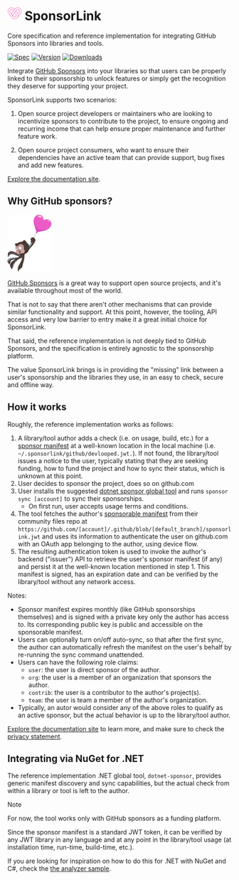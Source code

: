 # ![](https://github.com/devlooped/SponsorLink/raw/main/assets/img/sponsorlink-32.png) SponsorLink 

Core specification and reference implementation for integrating GitHub Sponsors into 
libraries and tools.

[![Spec](https://img.shields.io/github/v/release/devlooped/SponsorLink?include_prereleases&sort=semver&display_name=tag&label=spec&labelColor=EA4AAA&color=black)](https://www.devlooped.com/SponsorLink/spec.html)
[![Version](https://img.shields.io/nuget/v/dotnet-sponsor.svg?color=royalblue)](https://www.nuget.org/packages/dotnet-sponsor) 
[![Downloads](https://img.shields.io/nuget/dt/dotnet-sponsor.svg?color=green)](https://www.nuget.org/packages/dotnet-sponsor) 

Integrate [GitHub Sponsors](https://github.com/sponsors) into your libraries so that 
users can be properly linked to their sponsorship to unlock features or simply get 
the recognition they deserve for supporting your project. 

SponsorLink supports two scenarios:

1. Open source project developers or maintainers who are looking to incentivize 
   sponsors to contribute to the project, to ensure ongoing and recurring income 
   that can help ensure proper maintenance and further feature work.

2. Open source project consumers, who want to ensure their dependencies have 
   an active team that can provide support, bug fixes and add new features.

[Explore the documentation site](https://www.devlooped.com/SponsorLink).

## Why GitHub sponsors?

![Octocat lifted by a sponsors heart-shaped globe](/assets/img/sponsors-mona.png)

[GitHub Sponsors](https://github.com/sponsors/) is a great way to support open 
source projects, and it's available throughout most of the world. 

That is not to say that there aren't other mechanisms that can provide similar 
functionality and support. At this point, however, the tooling, API access and 
very low barrier to entry make it a great initial choice for SponsorLink.

That said, the reference implementation is not deeply tied to GitHub Sponsors, 
and the specification is entirely agnostic to the sponsorship platform. 

The value SponsorLink brings is in providing the "missing" link between a user's 
sponsorship and the libraries they use, in an easy to check, secure and offline 
way.

<!-- #package -->
## How it works

Roughly, the reference implementation works as follows:

1. A library/tool author adds a check (i.e. on usage, build, etc.) for a 
   [sponsor manifest](https://www.devlooped.com/SponsorLink/spec.html#sponsor-manifest) 
   at a well-known location in the local machine (i.e. `~/.sponsorlink/github/devlooped.jwt.`). If not found, the library/tool issues a notice to the user, typically stating 
   that they are seeking funding, how to fund the project and how to sync their status, 
   which is unknown at this point.
2. User decides to sponsor the project, does so on github.com
3. User installs the suggested [dotnet sponsor global tool](https://www.nuget.org/packages/dotnet-sponsor) and runs `sponsor sync [account]` to sync their sponsorships.
   * On first run, user accepts usage terms and conditions.
4. The tool fetches the author's [sponsorable manifest](https://www.devlooped.com/SponsorLink/spec.html#sponsorable-manifest) from their community files repo 
   at `https://github.com/[account]/.github/blob/[default_branch]/sponsorlink.jwt` and 
   uses its information to authenticate the user on github.com with an OAuth app belonging 
   to the author, using device flow.
5. The resulting authentication token is used to invoke the author's backend ("issuer") 
   API to retrieve the user's sponsor manifest (if any) and persist it at the well-known location 
   mentioned in step 1. This manifest is signed, has an expiration date and can be 
   verified by the library/tool without any network access.

Notes:
* Sponsor manifest expires monthly (like GitHub sponsorships themselves) and is signed 
   with a private key only the author has access to. Its corresponding public key is 
   public and accessible on the sponsorable manifest.
* Users can optionally turn on/off auto-sync, so that after the first sync, the author can 
   automatically refresh the manifest on the user's behalf by re-running the sync command 
   unattended.
* Users can have the following role claims:
   * `user`: the user is direct sponsor of the author.
   * `org`: the user is a member of an organization that sponsors the author.
   * `contrib`: the user is a contributor to the author's project(s).
   * `team`: the user is team a member of the author's organization.
* Typically, an autor would consider any of the above roles to qualify as an active 
   sponsor, but the actual behavior is up to the library/tool author.

[Explore the documentation site](https://www.devlooped.com/SponsorLink) to learn more, 
and make sure to check the [privacy statement](https://www.devlooped.com/SponsorLink/privacy.html).

## Integrating via NuGet for .NET

The reference implementation .NET global tool, `dotnet-sponsor`, provides generic 
manifest discovery and sync capabilities, but the actual check from within a library 
or tool is left to the author.

> [!NOTE]
> For now, the tool works only with GitHub sponsors as a funding platform.

Since the sponsor manifest is a standard JWT token, it can be verified by any JWT
library in any language and at any point in the library/tool usage (at installation 
time, run-time, build-time, etc.).

If you are looking for inspiration on how to do this for .NET with NuGet and C#, 
check the [the analyzer sample](samples/dotnet).
